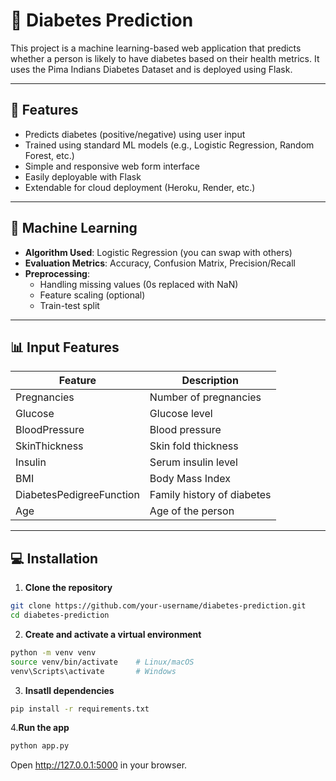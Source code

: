 # 🧪 Diabetes Prediction 

This project is a machine learning-based web application that predicts whether a person is likely to have diabetes based on their health metrics. It uses the Pima Indians Diabetes Dataset and is deployed using Flask.

---

## 🚀 Features

- Predicts diabetes (positive/negative) using user input
- Trained using standard ML models (e.g., Logistic Regression, Random Forest, etc.)
- Simple and responsive web form interface
- Easily deployable with Flask
- Extendable for cloud deployment (Heroku, Render, etc.)

---

## 🧠 Machine Learning

- **Algorithm Used**: Logistic Regression (you can swap with others)
- **Evaluation Metrics**: Accuracy, Confusion Matrix, Precision/Recall
- **Preprocessing**:
  - Handling missing values (0s replaced with NaN)
  - Feature scaling (optional)
  - Train-test split

---

## 📊 Input Features

| Feature                   | Description                       |
|--------------------------|-----------------------------------|
| Pregnancies              | Number of pregnancies             |
| Glucose                  | Glucose level                     |
| BloodPressure            | Blood pressure                    |
| SkinThickness            | Skin fold thickness               |
| Insulin                  | Serum insulin level               |
| BMI                      | Body Mass Index                   |
| DiabetesPedigreeFunction | Family history of diabetes        |
| Age                      | Age of the person                 |

---

## 💻 Installation

1. **Clone the repository**
```bash
git clone https://github.com/your-username/diabetes-prediction.git
cd diabetes-prediction
```
2. **Create and activate a virtual environment**
```bash
python -m venv venv
source venv/bin/activate    # Linux/macOS
venv\Scripts\activate       # Windows
```
3. **Insatll dependencies**
```bash
pip install -r requirements.txt
```
4.**Run the app**
```bash
python app.py
```
Open http://127.0.0.1:5000 in your browser.



